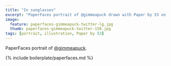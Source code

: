 ```yaml
---
title: "In sunglasses"
excerpt: "PaperFaces portrait of @gimmeapuck drawn with Paper by 53 on an iPad."
image: 
  feature: paperfaces-gimmeapuck-twitter-lg.jpg
  thumb: paperfaces-gimmeapuck-twitter-150.jpg
tags: [portrait, illustration, Paper by 53]
---
```


PaperFaces portrait of [@gimmeapuck](http://twitter.com/gimmeapuck).

{% include boilerplate/paperfaces.md %}